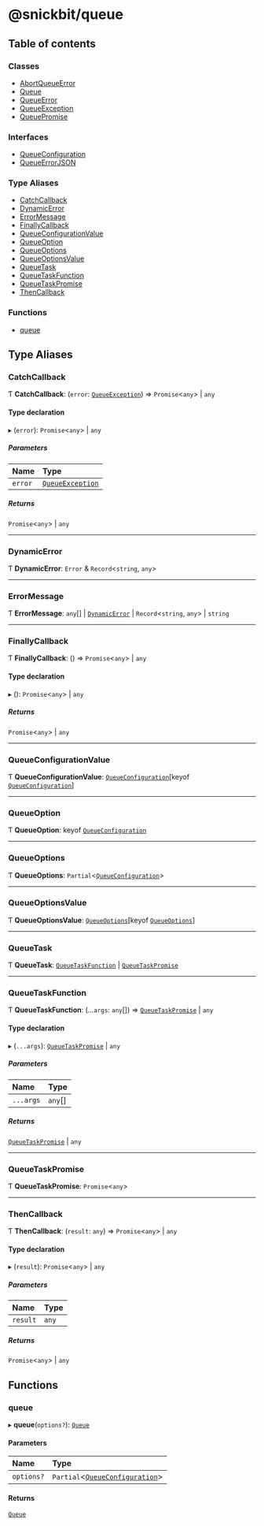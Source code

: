 # @snickbit/queue

## Table of contents

### Classes

- [AbortQueueError](classes/AbortQueueError.md)
- [Queue](classes/Queue.md)
- [QueueError](classes/QueueError.md)
- [QueueException](classes/QueueException.md)
- [QueuePromise](classes/QueuePromise.md)

### Interfaces

- [QueueConfiguration](interfaces/QueueConfiguration.md)
- [QueueErrorJSON](interfaces/QueueErrorJSON.md)

### Type Aliases

- [CatchCallback](README.md#catchcallback)
- [DynamicError](README.md#dynamicerror)
- [ErrorMessage](README.md#errormessage)
- [FinallyCallback](README.md#finallycallback)
- [QueueConfigurationValue](README.md#queueconfigurationvalue)
- [QueueOption](README.md#queueoption)
- [QueueOptions](README.md#queueoptions)
- [QueueOptionsValue](README.md#queueoptionsvalue)
- [QueueTask](README.md#queuetask)
- [QueueTaskFunction](README.md#queuetaskfunction)
- [QueueTaskPromise](README.md#queuetaskpromise)
- [ThenCallback](README.md#thencallback)

### Functions

- [queue](README.md#queue)

## Type Aliases

### CatchCallback

Ƭ **CatchCallback**: (`error`: [`QueueException`](classes/QueueException.md)) => `Promise`<`any`\> \| `any`

#### Type declaration

▸ (`error`): `Promise`<`any`\> \| `any`

##### Parameters

| Name | Type |
| :------ | :------ |
| `error` | [`QueueException`](classes/QueueException.md) |

##### Returns

`Promise`<`any`\> \| `any`

___

### DynamicError

Ƭ **DynamicError**: `Error` & `Record`<`string`, `any`\>

___

### ErrorMessage

Ƭ **ErrorMessage**: `any`[] \| [`DynamicError`](README.md#dynamicerror) \| `Record`<`string`, `any`\> \| `string`

___

### FinallyCallback

Ƭ **FinallyCallback**: () => `Promise`<`any`\> \| `any`

#### Type declaration

▸ (): `Promise`<`any`\> \| `any`

##### Returns

`Promise`<`any`\> \| `any`

___

### QueueConfigurationValue

Ƭ **QueueConfigurationValue**: [`QueueConfiguration`](interfaces/QueueConfiguration.md)[keyof [`QueueConfiguration`](interfaces/QueueConfiguration.md)]

___

### QueueOption

Ƭ **QueueOption**: keyof [`QueueConfiguration`](interfaces/QueueConfiguration.md)

___

### QueueOptions

Ƭ **QueueOptions**: `Partial`<[`QueueConfiguration`](interfaces/QueueConfiguration.md)\>

___

### QueueOptionsValue

Ƭ **QueueOptionsValue**: [`QueueOptions`](README.md#queueoptions)[keyof [`QueueOptions`](README.md#queueoptions)]

___

### QueueTask

Ƭ **QueueTask**: [`QueueTaskFunction`](README.md#queuetaskfunction) \| [`QueueTaskPromise`](README.md#queuetaskpromise)

___

### QueueTaskFunction

Ƭ **QueueTaskFunction**: (...`args`: `any`[]) => [`QueueTaskPromise`](README.md#queuetaskpromise) \| `any`

#### Type declaration

▸ (`...args`): [`QueueTaskPromise`](README.md#queuetaskpromise) \| `any`

##### Parameters

| Name | Type |
| :------ | :------ |
| `...args` | `any`[] |

##### Returns

[`QueueTaskPromise`](README.md#queuetaskpromise) \| `any`

___

### QueueTaskPromise

Ƭ **QueueTaskPromise**: `Promise`<`any`\>

___

### ThenCallback

Ƭ **ThenCallback**: (`result`: `any`) => `Promise`<`any`\> \| `any`

#### Type declaration

▸ (`result`): `Promise`<`any`\> \| `any`

##### Parameters

| Name | Type |
| :------ | :------ |
| `result` | `any` |

##### Returns

`Promise`<`any`\> \| `any`

## Functions

### queue

▸ **queue**(`options?`): [`Queue`](classes/Queue.md)

#### Parameters

| Name | Type |
| :------ | :------ |
| `options?` | `Partial`<[`QueueConfiguration`](interfaces/QueueConfiguration.md)\> |

#### Returns

[`Queue`](classes/Queue.md)
